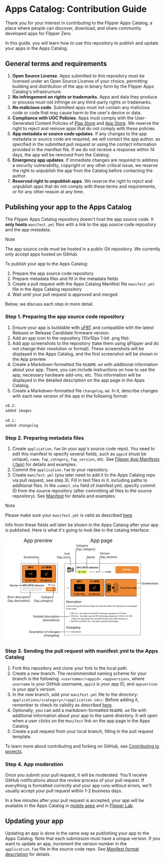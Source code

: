 # Apps Catalog: Contribution Guide

Thank you for your interest in contributing to the Flipper Apps Catalog, a place where people can discover, download, and share community developed apps for Flipper Zero.

In this guide, you will learn how to use this repository to publish and update your apps in the Apps Catalog.

## General terms and requirements

 1. **Open Source License**. Apps submitted to this repository must be licensed under an Open Source License of your choice, permitting building and distribution of the app in binary form by the Flipper Apps Catalog's infrastructure.
 2. **No infringement on rights or trademarks**. Apps and data they produce or process must not infringe on any third-party rights or trademarks.
 3. **No malicious code**. Submitted apps must not contain any malicious code or code that may cause harm to the user's device or data.
 4. **Compliance with UGC Policies**. Apps must comply with the User-Generated Content Policies of [Play Store](https://support.google.com/googleplay/android-developer/answer/9876937) and [App Store](https://developer.apple.com/app-store/review/guidelines/#user-generated-content). We reserve the right to reject and remove apps that do not comply with these policies.
 5. **App metadata or source code updates**. If any changes to the app metadata or source code are required, we will contact the app author, as specified in the submitted pull request or using the contact information provided in the manifest file. If we do not receive a response within 14 days, the app will be removed from the Catalog.
 6. **Emergency app updates**. If immediate changes are required to address a security vulnerability, copyright or any other critical issue, we reserve the right to unpublish the app from the Catalog before contacting the author.
 7. **Reserved right to unpublish apps**. We reserve the right to reject and unpublish apps that do not comply with these terms and requirements, or for any other reason at any time.

## Publishing your app to the Apps Catalog

The Flipper Apps Catalog repository doesn't host the app source code. It **only hosts** `manifest.yml` files with a link to the app source code repository and the app metadata.

> [!NOTE]  
> The app source code must be hosted in a public Git repository. We currently only accept apps hosted on GitHub.

To publish your app to the Apps Catalog:
1. Prepare the app source code repository
2. Prepare metadata files and fill in the metadata fields
3. Create a pull request with the Apps Catalog Manifest file `manifest.yml` file in the Apps Catalog repository
4. Wait until your pull request is approved and merged

Below, we discuss each step in more detail. 

### Step 1. Preparing the app source code repository

 1. Ensure your app is buildable with [uFBT](https://pypi.org/project/ufbt/) and compatible with the latest Release or Release Candidate firmware version.
 2. Add an app icon to the repository (10x10px 1-bit .png file).
 3. Add app screenshots to the repository (take them using qFlipper and do not change their resolution or format). These screenshots will be displayed in the Apps Catalog, and the first screenshot will be shown in the App preview.
 4. Create a Markdown-formatted file `README.md` with additional information about your app. There, you can include instructions on how to use the app, necessary hardware add-ons, etc. This information will be displayed in the detailed description on the app page in the Apps Catalog.
 5. Create a Markdown-formatted file `changelog.md`. In it, describe changes with each new version of the app in the following format:
 
```
v0.2:
added images

v0.1:
added changelog
```

### Step 2. Preparing metadata files

1. Create `application.fam` (in your app's source code repo). You need to edit this manifest to specify several fields, such as `appid` (must be unique), `name`, `fap_category`, `fap_version`, etc. See [Flipper App Manifests (.fam)](https://developer.flipper.net/flipperzero/doxygen/app_manifests.html) for details and examples.
2. Commit the `application.fam` to your repository.
3. Create `manifest.yml` (you later need to add it to the Apps Catalog repo via pull request, see step 3). Fill in text files in it, including paths to additional files. In the `commit_sha` field of manifest.yml, specify commit ID from the source repository (after committing all files to the source repository). See [Manifest](./Manifest.md) for details and examples.

> [!NOTE]  
> Please make sure your `manifest.yml` is valid as described [here](Manifest.md#validating-manifest).

Info from these fields will later be shown in the Apps Catalog after your app is published. Here is what it's going to look like in the catalog interface:

<p align="center"><img src="manifest-fields.png" alt="App manifest fields shown in the catalog interface" width="800"/></p>

### Step 3. Sending the pull request with manifest.yml to the Apps Catalog

 1. Fork this repository and clone your fork to the local path.
 2. Create a new branch. The recommended naming scheme for your branch is the following: `<username>/<appid>_<appversion>`, where `username` is your GitHub username, `appid` is your app ID, and `appversion` is your app's version.
 3. In the new branch, add your `manifest.yml` file to the directory: `applications/<category>/<application-id>/`. Before adding it, remember to check its validity as described [here](./Manifest.md#validating-manifest).
 4. Optionally, you can add a markdown-formatted `README.md` file with additional information about your app to the same directory. It will open when a user clicks on the `Manifest` link on the app page in the Apps Catalog. 
 5. Create a pull request from your local branch, filling in the pull request template.

To learn more about contributing and forking on GitHub, see [Contributing to projects](https://docs.github.com/en/get-started/quickstart/contributing-to-projects).

### Step 4. App moderation

Once you submit your pull request, it will be moderated. You'll receive GitHub notifications about the review process of your pull request. If everything is formatted correctly and your app runs without errors, we'll usually accept your pull request within 1-2 business days.

In a few minutes after your pull request is accepted, your app will be available in the Apps Catalog in [mobile apps](https://flpr.app/?ref=blog.flipper.net) and in [Flipper Lab](https://lab.flipper.net/apps).

## Updating your app

Updating an app is done in the same way as publishing your app to the Apps Catalog. Note that each submission must have a unique version. If you want to update an app, increment the version number in the `application.fam` file in the source code repo. See [Manifest format description](./Manifest.md#app-version) for details.
